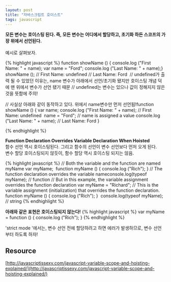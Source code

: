```yaml
---
layout: post
title: "자바스크립트 호이스트"
tags: javascript
---
```


<strong>모든 변수는 호이스팅 된다. 즉, 모든 변수는 어디에서 할당하고, 초기화 하든 스코프의 가장 위에서 선언된다.</strong>
<br><br>
예시로 살펴보자.

{% highlight javascript %}
function showName () {
console.log ("First Name: " + name);
​var name = "Ford";
​console.log ("Last Name: " + name);
​}
​
​showName ();
​​// First Name: undefined
​​​// Last Name: Ford
​​​​​​​​​​
​​​​​​​// undefined가 출력 될 수 있었던 이유는, name 변수가 아래에서 선언/초기화 됐지만 호이스팅 개념 덕에 맨 위에서 변수가 선언 됐기 때문
​​​​​​​// undefined는 변수는 있으나 값이 정해지지 않은 것을 뜻함에 주의!

​​​​​​​​​​​​​​​// 사실상 아래와 같이 동작하고 있다. 위에서 name변수만 먼저 선언됨!
​​​​​​​​​function showName () {
​​​​​​​​​var name;
​​​​​​​​​console.log ("First Name: " + name); // First Name: undefined
​​​​​​​​​​​​​​​​​​​
​​​​​​​​​​name = "Ford"; // name is assigned a value
​​​​​​​​​​​​​​​​​​​​​​​​​​​​​​​
​​​​​​​​​​​​console.log ("Last Name: " + name); // Last Name: Ford
​​​​​​​​​​​​}

{% endhighlight %}


<strong>Function Declaration Overrides Variable Declaration When Hoisted</strong><br>
함수 선언 역시 호이스팅된다. 그리고 함수의 선언이 변수 선언보다 먼저 오게 된다. <br>
변수 할당 호이스팅되지 않듯이, 함수 할당 역시 호이스팅 되지는 않음.

{% highlight javascript %}
// Both the variable and the function are named myName
​var myName; 
​function myName () {
​console.log ("Rich");
​}
​
​​// The function declaration overrides the variable name
​​console.log(typeof myName); // function
​​// But in this example, the variable assignment overrides the function declaration
​​​var myName = "Richard"; // This is the variable assignment (initialization) that overrides the function declaration.
​​​​​​​
​​​​​function myName () {
​​​​​console.log ("Rich");
​​​​​}
​​​​​​​​​​​
​​​​​​console.log(typeof myName); // string
{% endhighlight %}


<strong>아래와 같은 표현은 호이스팅되지 않는다!</strong>
{% highlight javascript %}
var myName = function () {
    console.log ("Rich");
}
{% endhighlight %}


'strict mode '에서는, 변수 선언 전에 할당하려고 하면 에러가 발생하므로, 변수 선언부터 하도록 하자!

## Resource
[http://javascriptissexy.com/javascript-variable-scope-and-hoisting-explained/](http://javascriptissexy.com/javascript-variable-scope-and-hoisting-explained/)
